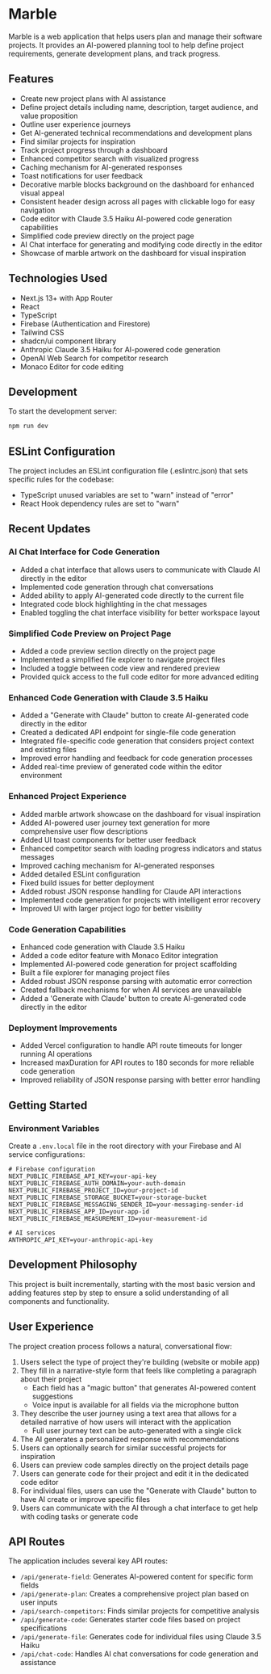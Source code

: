 # Marble

Marble is a web application that helps users plan and manage their software projects. It provides an AI-powered planning tool to help define project requirements, generate development plans, and track progress.

## Features

- Create new project plans with AI assistance
- Define project details including name, description, target audience, and value proposition
- Outline user experience journeys
- Get AI-generated technical recommendations and development plans
- Find similar projects for inspiration
- Track project progress through a dashboard
- Enhanced competitor search with visualized progress
- Caching mechanism for AI-generated responses
- Toast notifications for user feedback
- Decorative marble blocks background on the dashboard for enhanced visual appeal
- Consistent header design across all pages with clickable logo for easy navigation
- Code editor with Claude 3.5 Haiku AI-powered code generation capabilities
- Simplified code preview directly on the project page
- AI Chat interface for generating and modifying code directly in the editor
- Showcase of marble artwork on the dashboard for visual inspiration

## Technologies Used

- Next.js 13+ with App Router
- React
- TypeScript
- Firebase (Authentication and Firestore)
- Tailwind CSS
- shadcn/ui component library
- Anthropic Claude 3.5 Haiku for AI-powered code generation
- OpenAI Web Search for competitor research
- Monaco Editor for code editing

## Development

To start the development server:

```bash
npm run dev
```

## ESLint Configuration

The project includes an ESLint configuration file (.eslintrc.json) that sets specific rules for the codebase:
- TypeScript unused variables are set to "warn" instead of "error"
- React Hook dependency rules are set to "warn"

## Recent Updates

### AI Chat Interface for Code Generation
- Added a chat interface that allows users to communicate with Claude AI directly in the editor
- Implemented code generation through chat conversations
- Added ability to apply AI-generated code directly to the current file
- Integrated code block highlighting in the chat messages
- Enabled toggling the chat interface visibility for better workspace layout

### Simplified Code Preview on Project Page
- Added a code preview section directly on the project page
- Implemented a simplified file explorer to navigate project files
- Included a toggle between code view and rendered preview
- Provided quick access to the full code editor for more advanced editing

### Enhanced Code Generation with Claude 3.5 Haiku
- Added a "Generate with Claude" button to create AI-generated code directly in the editor
- Created a dedicated API endpoint for single-file code generation
- Integrated file-specific code generation that considers project context and existing files
- Improved error handling and feedback for code generation processes
- Added real-time preview of generated code within the editor environment

### Enhanced Project Experience
- Added marble artwork showcase on the dashboard for visual inspiration
- Added AI-powered user journey text generation for more comprehensive user flow descriptions
- Added UI toast components for better user feedback
- Enhanced competitor search with loading progress indicators and status messages
- Improved caching mechanism for AI-generated responses
- Added detailed ESLint configuration
- Fixed build issues for better deployment
- Added robust JSON response handling for Claude API interactions
- Implemented code generation for projects with intelligent error recovery
- Improved UI with larger project logo for better visibility

### Code Generation Capabilities
- Enhanced code generation with Claude 3.5 Haiku
- Added a code editor feature with Monaco Editor integration
- Implemented AI-powered code generation for project scaffolding
- Built a file explorer for managing project files
- Added robust JSON response parsing with automatic error correction
- Created fallback mechanisms for when AI services are unavailable
- Added a 'Generate with Claude' button to create AI-generated code directly in the editor

### Deployment Improvements
- Added Vercel configuration to handle API route timeouts for longer running AI operations
- Increased maxDuration for API routes to 180 seconds for more reliable code generation
- Improved reliability of JSON response parsing with better error handling

## Getting Started

### Environment Variables

Create a `.env.local` file in the root directory with your Firebase and AI service configurations:

```
# Firebase configuration
NEXT_PUBLIC_FIREBASE_API_KEY=your-api-key
NEXT_PUBLIC_FIREBASE_AUTH_DOMAIN=your-auth-domain
NEXT_PUBLIC_FIREBASE_PROJECT_ID=your-project-id
NEXT_PUBLIC_FIREBASE_STORAGE_BUCKET=your-storage-bucket
NEXT_PUBLIC_FIREBASE_MESSAGING_SENDER_ID=your-messaging-sender-id
NEXT_PUBLIC_FIREBASE_APP_ID=your-app-id
NEXT_PUBLIC_FIREBASE_MEASUREMENT_ID=your-measurement-id

# AI services
ANTHROPIC_API_KEY=your-anthropic-api-key
```

## Development Philosophy

This project is built incrementally, starting with the most basic version and adding features step by step to ensure a solid understanding of all components and functionality.

## User Experience

The project creation process follows a natural, conversational flow:

1. Users select the type of project they're building (website or mobile app)
2. They fill in a narrative-style form that feels like completing a paragraph about their project
   - Each field has a "magic button" that generates AI-powered content suggestions
   - Voice input is available for all fields via the microphone button
3. They describe the user journey using a text area that allows for a detailed narrative of how users will interact with the application
   - Full user journey text can be auto-generated with a single click
4. The AI generates a personalized response with recommendations
5. Users can optionally search for similar successful projects for inspiration
6. Users can preview code samples directly on the project details page 
7. Users can generate code for their project and edit it in the dedicated code editor
8. For individual files, users can use the "Generate with Claude" button to have AI create or improve specific files
9. Users can communicate with the AI through a chat interface to get help with coding tasks or generate code

## API Routes

The application includes several key API routes:

- `/api/generate-field`: Generates AI-powered content for specific form fields
- `/api/generate-plan`: Creates a comprehensive project plan based on user inputs
- `/api/search-competitors`: Finds similar projects for competitive analysis
- `/api/generate-code`: Generates starter code files based on project specifications
- `/api/generate-file`: Generates code for individual files using Claude 3.5 Haiku
- `/api/chat-code`: Handles AI chat conversations for code generation and assistance

<!-- Trigger deployment -->
